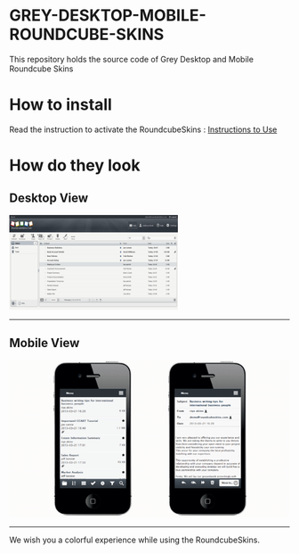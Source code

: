 # GREY-DESKTOP-MOBILE-ROUNDCUBE-SKINS
This repository holds the source code of Grey Desktop and Mobile Roundcube Skins

# How to install
Read the instruction to activate the RoundcubeSkins : [Instructions to Use](../../wiki/ACTIVATION) 


# How do they look #

## Desktop View ##

![Grey Desktop Roundcube Skins](images/grey_mail.png)

---

## Mobile View ##

![Grey Mobile Roundcube Skins](images/gray.png)

---

We wish you a colorful experience while using the RoundcubeSkins.
